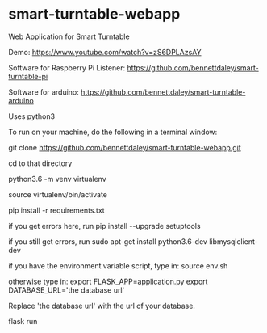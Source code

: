 # smart-turntable-webapp
Web Application for Smart Turntable

Demo:
https://www.youtube.com/watch?v=zS6DPLAzsAY


Software for Raspberry Pi Listener:
https://github.com/bennettdaley/smart-turntable-pi

Software for arduino:
https://github.com/bennettdaley/smart-turntable-arduino



Uses python3


To run on your machine, do the following in a terminal window:

git clone https://github.com/bennettdaley/smart-turntable-webapp.git

cd to that directory

python3.6 -m venv virtualenv

source virtualenv/bin/activate

pip install -r requirements.txt

if you get errors here, run
pip install --upgrade setuptools

if you still get errors, run
sudo apt-get install python3.6-dev libmysqlclient-dev

if you have the environment variable
script, type in:
source env.sh

otherwise type in:
export FLASK_APP=application.py
export DATABASE_URL='the database url'

Replace 'the database url' with the url of your database.

flask run
